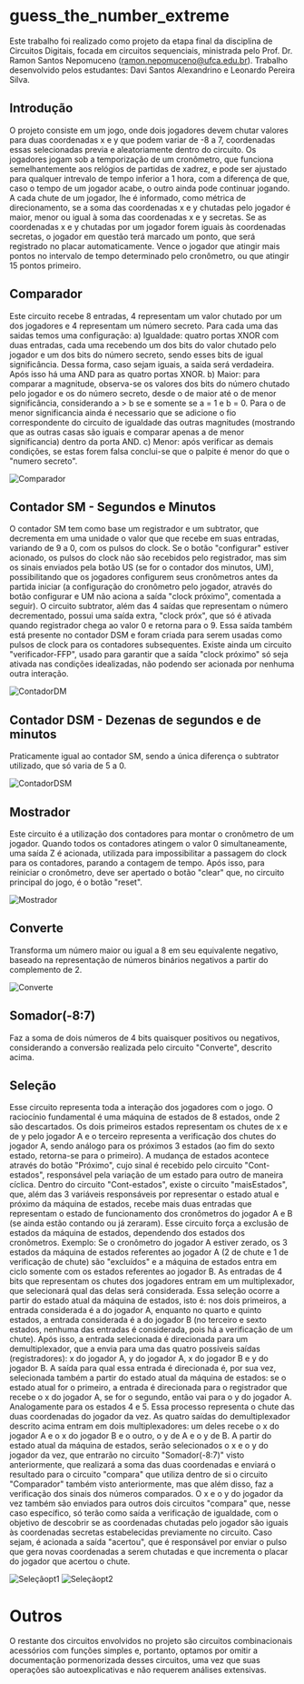 # guess_the_number_extreme
  Este trabalho foi realizado como projeto da etapa final da disciplina de Circuitos Digitais, focada em circuitos sequenciais, ministrada pelo Prof. Dr. Ramon Santos Nepomuceno (ramon.nepomuceno@ufca.edu.br).
  Trabalho desenvolvido pelos estudantes: Davi Santos Alexandrino e Leonardo Pereira Silva.
## Introdução
  O projeto consiste em um jogo, onde dois jogadores devem chutar valores para duas coordenadas x e y que podem variar de -8 a 7, coordenadas essas selecionadas previa e aleatoriamente dentro do circuito. Os jogadores jogam sob a temporização de um cronômetro, que funciona semelhantemente aos relógios de partidas de xadrez, e pode ser ajustado para qualquer intrevalo de tempo inferior a 1 hora, com a diferença de que, caso o tempo de um jogador acabe, o outro ainda pode continuar jogando. A cada chute de um jogador, lhe é informado, como métrica de direcionamento, se a soma das coordenadas x e y chutadas pelo jogador é maior, menor ou igual à soma das coordenadas x e y secretas. 
Se as coordenadas x e y chutadas por um jogador forem iguais às coordenadas secretas, o jogador em questão terá marcado um ponto, que será registrado no placar automaticamente. 
Vence o jogador que atingir mais pontos no intervalo de tempo determinado pelo cronômetro, ou que atingir 15 pontos primeiro.

## Comparador
  Este circuito recebe 8 entradas, 4 representam um valor chutado por um dos jogadores e 4 representam um número secreto. Para cada uma das saidas temos uma configuração:
    a) Igualdade: quatro portas XNOR com duas entradas, cada uma recebendo um dos bits do valor chutado pelo jogador e um dos bits do número secreto, sendo esses bits de igual significância. Dessa forma, caso sejam iguais, a saida será verdadeira. Após isso há uma AND para as quatro portas XNOR.
    b) Maior: para comparar a magnitude, observa-se os valores dos bits do número chutado pelo jogador e os do número secreto, desde o de maior até o de menor significância, considerando a > b se e somente se a = 1 e b = 0. Para o de menor significancia ainda é necessario que se adicione o fio correspondente do circuito de igualdade das outras magnitudes (mostrando que as outras casas são iguais e comparar apenas a de menor significancia) dentro da porta AND.
    c) Menor: após verificar as demais condições, se estas forem falsa conclui-se que o palpite é menor do que o "numero secreto".

![Comparador](images/Comparador.png)

## Contador SM - Segundos e Minutos
  O contador SM tem como base um registrador e um subtrator, que decrementa em uma unidade o valor que que recebe em suas entradas, variando de 9 a 0, com os pulsos do clock. Se o botão "configurar" estiver acionado, os pulsos do clock não são recebidos pelo registrador, mas sim os sinais enviados pela botão US (se for o contador dos minutos, UM), possibilitando que os jogadores configurem seus cronômetros antes da partida iniciar (a configuração do cronômetro pelo jogador, através do botão configurar e UM não aciona a saída "clock próximo", comentada a seguir). O circuito subtrator, além das 4 saídas que representam o número decrementado, possui uma saída extra, "clock próx", que só é ativada quando registrador chega ao valor 0 e retorna para o 9. Essa saída também está presente no contador DSM e foram criada para serem usadas como pulsos de clock para os contadores subsequentes. Existe ainda um circuito "verificador-FFP", usado para garantir que a saída "clock próximo" só seja ativada nas condições idealizadas, não podendo ser acionada por nenhuma outra interação.

![ContadorDM](images/ContadorDM.png)

## Contador DSM - Dezenas de segundos e de minutos
  Praticamente igual ao contador SM, sendo a única diferença o subtrator utilizado, que só varia de 5 a 0.

![ContadorDSM](images/ContadorDSM.png)

## Mostrador
  Este circuito é a utilização dos contadores para montar o cronômetro de um jogador. Quando todos os contadores atingem o valor 0 simultaneamente, uma saída Z é acionada, utilizada para impossibilitar a passagem do clock para os contadores, parando a contagem de tempo. Após isso, para reiniciar o cronômetro, deve ser apertado o botão "clear" que, no circuito principal do jogo, é o botão "reset".

![Mostrador](images/Mostrador.png)

## Converte
  Transforma um número maior ou igual a 8 em seu equivalente negativo, baseado na representação de números binários negativos a partir do complemento de 2.

![Converte](images/Converte.png)

## Somador(-8:7)
  Faz a soma de dois números de 4 bits quaisquer positivos ou negativos, considerando a conversão realizada pelo circuito "Converte", descrito acima.

## Seleção
  Esse circuito representa toda a interação dos jogadores com o jogo. O raciocínio fundamental é uma máquina de estados de 8 estados, onde 2 são descartados. Os dois primeiros estados representam os chutes de x e de y pelo jogador A e o terceiro representa a verificação dos chutes do jogador A, sendo análogo para os próximos 3 estados (ao fim do sexto estado, retorna-se para o primeiro). A mudança de estados acontece através do botão "Próximo", cujo sinal é recebido pelo circuito "Cont-estados", responsável pela variação de um estado para outro de maneira cíclica. Dentro do circuito "Cont-estados", existe o circuito "maisEstados", que, além das 3 variáveis responsáveis por representar o estado atual e próximo da máquina de estados, recebe mais duas entradas que representam o estado de funcionamento dos cronômetros do jogador A e B (se ainda estão contando ou já zeraram). Esse circuito força a exclusão de estados da máquina de estados, dependendo dos estados dos cronômetros. Exemplo: Se o cronômetro do jogador A estiver zerado, os 3 estados da máquina de estados referentes ao jogador A (2 de chute e 1 de verificação de chute) são "excluídos" e a máquina de estados entra em ciclo somente com os estados referentes ao jogador B.
  As entradas de 4 bits que representam os chutes dos jogadores entram em um multiplexador, que selecionará qual das delas será considerada. Essa seleção ocorre a partir do estado atual da máquina de estados, isto é: nos dois primeiros, a entrada considerada é a do jogador A, enquanto no quarto e quinto estados, a entrada considerada é a do jogador B (no terceiro e sexto estados, nenhuma das entradas é considerada, pois há a verificação de um chute). Após isso, a entrada selecionada é direcionada para um demultiplexador, que a envia para uma das quatro possíveis saídas (registradores): x do jogador A, y do jogador A, x do jogador B e y do jogador B. A saída para qual essa entrada é direcionada é, por sua vez, selecionada também a partir do estado atual da máquina de estados: se o estado atual for o primeiro, a entrada é direcionada para o registrador que recebe o x do jogador A, se for o segundo, então vai para o y do jogador A. Analogamente para os estados 4 e 5. Essa processo representa o chute das duas coordenadas do jogador da vez.
  As quatro saídas do demultiplexador descrito acima entram em dois multiplexadores: um deles recebe o x do jogador A e o x do jogador B e o outro, o y de A e o y de B. A partir do estado atual da máquina de estados, serão selecionados o x e o y do jogador da vez, que entrarão no circuito "Somador(-8:7)" visto anteriormente, que realizará a soma das duas coordenadas e enviará o resultado para o circuito "compara" que utiliza dentro de si o circuito "Comparador" também visto anteriormente, mas que além disso, faz a verificação dos sinais dos números comparados. O x e o y do jogador da vez também são enviados para outros dois circuitos "compara" que, nesse caso específico, só terão como saída a verificação de igualdade, com o objetivo de descobrir se as coordenadas chutadas pelo jogador são iguais às coordenadas secretas estabelecidas previamente no circuito. Caso sejam, é acionada a saída "acertou", que é responsável por enviar o pulso que gera novas coordenadas a serem chutadas e que incrementa o placar do jogador que acertou o chute.

![Seleçãopt1](images/Seleçãopt1.png)
![Seleçãopt2](images/Seleçãopt2.png)

# Outros
  O restante dos circuitos envolvidos no projeto são circuitos combinacionais acessórios com funções simples e, portanto, optamos por omitir a documentação pormenorizada desses circuitos, uma vez que suas operações são autoexplicativas e não requerem análises extensivas.
  
  
